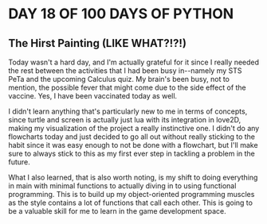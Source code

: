 # DAY 18 OF 100 DAYS OF PYTHON

## The Hirst Painting (LIKE WHAT?!?!)

Today wasn't a hard day, and I'm actually grateful for it since I really needed the rest
between the activities that I had been busy in--namely my STS PeTa and the upcoming Calculus
quiz. My brain's been busy, not to mention, the possible fever that might come due to the
side effect of the vaccine. Yes, I have been vaccinated today as well.

I didn't learn anything that's particularly new to me in terms of concepts, since turtle
and screen is actually just lua with its integration in love2D, making my visualization of
the project a really instinctive one. I didn't do any flowcharts today and just decided to
go all out without really sticking to the habit since it was easy enough to not be done
with a flowchart, but I'll make sure to always stick to this as my first ever step in
tackling a problem in the future.

What I also learned, that is also worth noting, is my shift to doing everything in main with
minimal functions to actually diving in to using functional programming. This is to build
up my object-oriented programming muscles as the style contains a lot of functions that call
each other. This is going to be a valuable skill for me to learn in the game development
space.